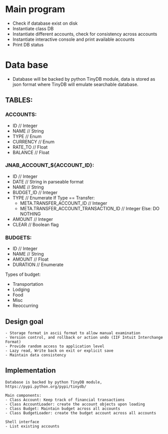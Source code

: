 # Main program
- Check if database exist on disk
- Instantiate class DB
- Instantiate different accounts, check for consistency across accounts
- Instantiate interactive console and print available accounts
- Print DB status

# Data base
- Database will be backed by python TinyDB module, data is stored as json format where TinyDB will emulate searchable database.

## TABLES:
### ACCOUNTS:
- ID		// Integer
- NAME		// String
- TYPE		// Enum
- CURRENCY	// Enum
- RATE_TO	// Float
- BALANCE	// Float

### JNAB_ACCOUNT_${ACCOUNT_ID}:
- ID				// Integer
- DATE				// String in parseable format
- NAME				// String
- BUDGET_ID			// Integer
- TYPE				// Enumerate
	If Type == Transfer:
	- META.TRANSFER_ACCOUNT_ID				// Integer
	- META.TRANSFER_ACCOUNT_TRANSACTION_ID	// Integer
	Else:
		DO NOTHING
- AMOUNT			// Integer
- CLEAR				// Boolean flag

### BUDGETS:
- ID				// Integer
- NAME				// String
- AMOUNT			// Float
- DURATION			// Enumerate

Types of budget:
- Transportation
- Lodging
- Food
- Misc
- Reoccurring

## Design goal

	- Storage format in ascii format to allow manual examination
	- Version control, and rollback or action undo (IIF Intuit Interchange Format)
	- Provide random access to application level
	- Lazy read, Write back on exit or explicit save
	- Maintain data consistency

## Implementation
	Database is backed by python TinyDB module, https://pypi.python.org/pypi/tinydb/

	Main components:
	- Class Account: Keep track of financial transactions
	- Class AccountLoader: create the account objects upon loading
	- Class Budget: Maintain budget across all accounts
	- Class BudgetLoader: create the budget account across all accounts

	Shell interface
	- List existing accounts
